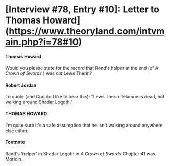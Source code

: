 # [Interview #78, Entry #10]: Letter to Thomas Howard](https://www.theoryland.com/intvmain.php?i=78#10)

#### Thomas Howard

Would you please state for the record that Rand's helper at the end (of
*A Crown of Swords*
) was
*not*
Lews Therin?

#### Robert Jordan

To quote (and God do I like to hear this): "Lews Therin Telamon is dead, not walking around Shadar Logoth."

#### THOMAS HOWARD

I'm quite sure it's a safe assumption that he isn't walking around anywhere else either.

#### Footnote

Rand's 'helper' in Shadar Logoth in
*A Crown of Swords*
Chapter 41 was Moridin.

